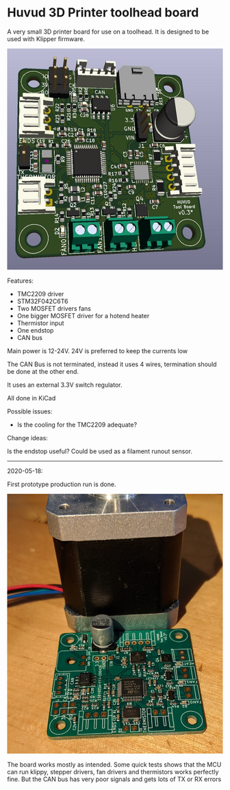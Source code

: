 # Huvud 3D Printer toolhead board
A very small 3D printer board for use on a toolhead. It is designed to be used with Klipper firmware.

![Image of Board](Board.jpg)

Features: 
* TMC2209 driver
* STM32F042C6T6
* Two MOSFET drivers fans
* One bigger MOSFET driver for a hotend heater
* Thermistor input
* One endstop
* CAN bus

Main power is 12-24V. 24V is preferred to keep the currents low

The CAN Bus is not terminated, instead it uses 4 wires, termination should be done at the other end.

It uses an external 3.3V switch regulator. 

All done in KiCad

Possible issues:

* Is the cooling for the TMC2209 adequate?

Change ideas:

Is the endstop useful? Could be used as a filament runout sensor.

---

2020-05-18:

First prototype production run is done.

![First board](FirstPic.jpg)

The board works mostly as intended. Some quick tests shows that the MCU can run klippy, stepper drivers, fan drivers and thermistors works perfectly fine.
But the CAN bus has very poor signals and gets lots of TX or RX errors


